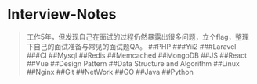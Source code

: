 # Interview-Notes
> 工作5年，但发现自己在面试的过程仍然暴露出很多问题，立个flag，整理下自己的面试准备与常见的面试题QA。
##PHP
###Yii2
###Laravel
###CI
##Mysql
##Redis
##Memcached
##MongoDB
##JS
##React
##Vue
##Design Pattern
##Data Structure and Algorithm
##Linux
##Nginx
##Git
##NetWork
##GO
##Java
##Python
